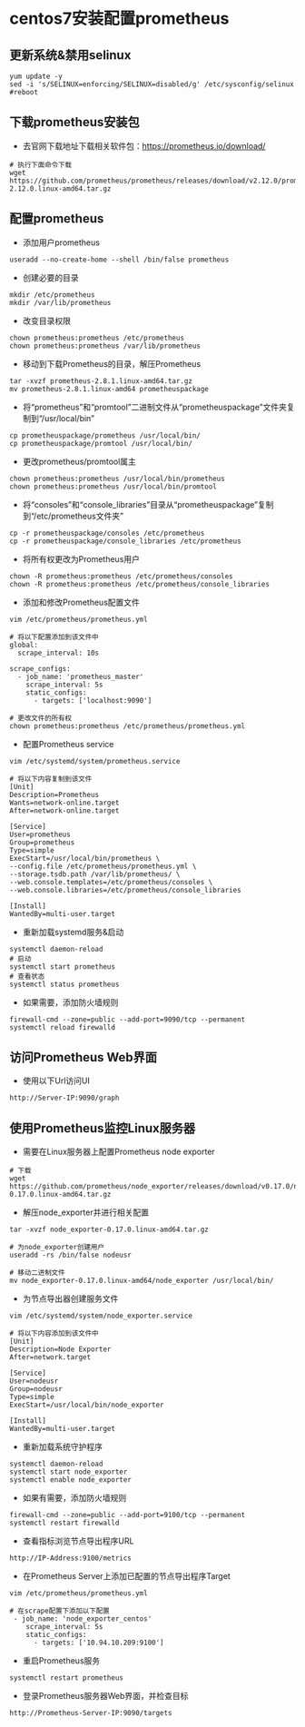 # centos7安装配置prometheus

## 更新系统&禁用selinux

```
yum update -y
sed -i 's/SELINUX=enforcing/SELINUX=disabled/g' /etc/sysconfig/selinux
#reboot 
```

## 下载prometheus安装包

- 去官网下载地址下载相关软件包：https://prometheus.io/download/

```
# 执行下面命令下载
wget https://github.com/prometheus/prometheus/releases/download/v2.12.0/prometheus-2.12.0.linux-amd64.tar.gz
```

## 配置prometheus

- 添加用户prometheus

```
useradd --no-create-home --shell /bin/false prometheus
```

- 创建必要的目录

```
mkdir /etc/prometheus
mkdir /var/lib/prometheus
```

- 改变目录权限

```
chown prometheus:prometheus /etc/prometheus
chown prometheus:prometheus /var/lib/prometheus
```

- 移动到下载Prometheus的目录，解压Prometheus 

```
tar -xvzf prometheus-2.8.1.linux-amd64.tar.gz
mv prometheus-2.8.1.linux-amd64 prometheuspackage
```

- 将“prometheus”和“promtool”二进制文件从“prometheuspackage”文件夹复制到“/usr/local/bin”

```
cp prometheuspackage/prometheus /usr/local/bin/
cp prometheuspackage/promtool /usr/local/bin/
```

- 更改prometheus/promtool属主

```
chown prometheus:prometheus /usr/local/bin/prometheus
chown prometheus:prometheus /usr/local/bin/promtool
```

- 将“consoles”和“console_libraries”目录从“prometheuspackage”复制到“/etc/prometheus文件夹”

```
cp -r prometheuspackage/consoles /etc/prometheus
cp -r prometheuspackage/console_libraries /etc/prometheus
```

- 将所有权更改为Prometheus用户

```
chown -R prometheus:prometheus /etc/prometheus/consoles
chown -R prometheus:prometheus /etc/prometheus/console_libraries
```

- 添加和修改Prometheus配置文件

```
vim /etc/prometheus/prometheus.yml

# 将以下配置添加到该文件中
global:
  scrape_interval: 10s

scrape_configs:
  - job_name: 'prometheus_master'
    scrape_interval: 5s
    static_configs:
      - targets: ['localhost:9090']

# 更改文件的所有权
chown prometheus:prometheus /etc/prometheus/prometheus.yml      
```

- 配置Prometheus service

```
vim /etc/systemd/system/prometheus.service

# 将以下内容复制到该文件
[Unit]
Description=Prometheus
Wants=network-online.target
After=network-online.target

[Service]
User=prometheus
Group=prometheus
Type=simple
ExecStart=/usr/local/bin/prometheus \
--config.file /etc/prometheus/prometheus.yml \
--storage.tsdb.path /var/lib/prometheus/ \
--web.console.templates=/etc/prometheus/consoles \
--web.console.libraries=/etc/prometheus/console_libraries

[Install]
WantedBy=multi-user.target
```

- 重新加载systemd服务&启动

```
systemctl daemon-reload
# 启动
systemctl start prometheus
# 查看状态
systemctl status prometheus
```

- 如果需要，添加防火墙规则

```
firewall-cmd --zone=public --add-port=9090/tcp --permanent
systemctl reload firewalld
```

## 访问Prometheus Web界面

- 使用以下Url访问UI

```
http://Server-IP:9090/graph
```

## 使用Prometheus监控Linux服务器

- 需要在Linux服务器上配置Prometheus node exporter

```
# 下载
wget https://github.com/prometheus/node_exporter/releases/download/v0.17.0/node_exporter-0.17.0.linux-amd64.tar.gz
```

- 解压node_exporter并进行相关配置

```
tar -xvzf node_exporter-0.17.0.linux-amd64.tar.gz

# 为node_exporter创建用户
useradd -rs /bin/false nodeusr

# 移动二进制文件
mv node_exporter-0.17.0.linux-amd64/node_exporter /usr/local/bin/
```

- 为节点导出器创建服务文件

```
vim /etc/systemd/system/node_exporter.service

# 将以下内容添加到该文件中
[Unit]
Description=Node Exporter
After=network.target

[Service]
User=nodeusr
Group=nodeusr
Type=simple
ExecStart=/usr/local/bin/node_exporter

[Install]
WantedBy=multi-user.target
```

- 重新加载系统守护程序

```
systemctl daemon-reload
systemctl start node_exporter
systemctl enable node_exporter
```
- 如果有需要，添加防火墙规则

```
firewall-cmd --zone=public --add-port=9100/tcp --permanent
systemctl restart firewalld
```

- 查看指标浏览节点导出程序URL

```
http://IP-Address:9100/metrics
```

- 在Prometheus Server上添加已配置的节点导出程序Target

```
vim /etc/prometheus/prometheus.yml

# 在scrape配置下添加以下配置
 - job_name: 'node_exporter_centos'
    scrape_interval: 5s
    static_configs:
      - targets: ['10.94.10.209:9100']
```

- 重启Prometheus服务

```
systemctl restart prometheus
```

- 登录Prometheus服务器Web界面，并检查目标

```
http://Prometheus-Server-IP:9090/targets
```
